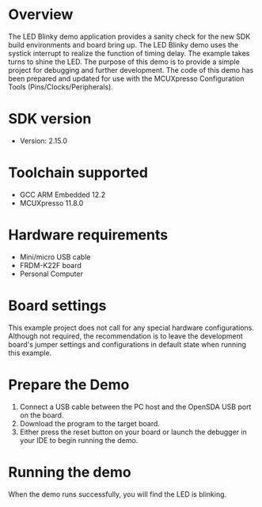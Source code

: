 Overview
========
The LED Blinky demo application provides a sanity check for the new SDK build environments and board bring up. The LED Blinky demo 
uses the systick interrupt to realize the function of timing delay. The example takes turns to shine the LED. The purpose of this 
demo is to provide a simple project for debugging and further development.
The code of this demo has been prepared and updated for use with the MCUXpresso Configuration Tools (Pins/Clocks/Peripherals).

SDK version
===========
- Version: 2.15.0

Toolchain supported
===================
- GCC ARM Embedded  12.2
- MCUXpresso  11.8.0

Hardware requirements
=====================
- Mini/micro USB cable
- FRDM-K22F board
- Personal Computer

Board settings
==============
This example project does not call for any special hardware configurations.
Although not required, the recommendation is to leave the development board's jumper settings
and configurations in default state when running this example.

Prepare the Demo
================
1. Connect a USB cable between the PC host and the OpenSDA USB port on the board.
2. Download the program to the target board.
3. Either press the reset button on your board or launch the debugger in your IDE to begin running the demo.

Running the demo
================
When the demo runs successfully, you will find the LED is blinking.
